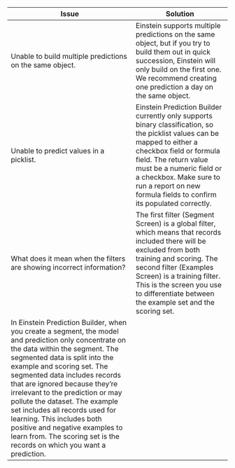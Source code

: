 | Issue | Solution |
| --- | --- |
| Unable to build multiple predictions on the same object. | Einstein supports multiple predictions on the same object, but if you try to build them out in quick succession, Einstein will only build on the first one. We recommend creating one prediction a day on the same object. |
| Unable to predict values in a picklist. | Einstein Prediction Builder currently only supports binary classification, so the picklist values can be mapped to either a checkbox field or formula field. The return value must be a numeric field or a checkbox. Make sure to run a report on new formula fields to confirm its populated correctly. |
| What does it mean when the filters are showing incorrect information? | The first filter (Segment Screen) is a global filter, which means that records included there will be excluded from both training and scoring. The second filter (Examples Screen) is a training filter. This is the screen you use to differentiate between the example set and the scoring set.
In Einstein Prediction Builder, when you create a segment, the model and prediction only concentrate on the data within the segment. The segmented data is split into the example and scoring set. The segmented data includes records that are ignored because they’re irrelevant to the prediction or may pollute the dataset. The example set includes all records used for learning. This includes both positive and negative examples to learn from. The scoring set is the records on which you want a prediction. |
